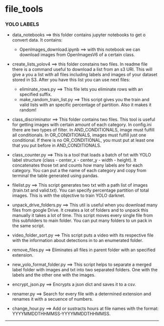 # file_tools

### YOLO LABELS
- data_notebooks ==> this folder contains jupyter notebooks to get o convert data. It contains: 
    - OpenImages_download.ipynb ==> with this notebook we can download images from OpenImagesV6 of a certain class.

- create_lists_yolov4 ==> this folder constains two files. In readme file there is a command useful to download a list from an s3 URI. 
This will give a you a list with all files including labels and images of your dataset stored in S3. After you have this list you can use next files:
    - eliminate_rows.py ==> This file lets you eliminate rows with an specified suffix. 
    - make_random_train_list.py ==> This script gives you the train and valid lists with an specific percentage of partition. Also it makes it random!

- class_discriminator ==> This folder contains two files. This tool is useful for getting images with 
certain amount of each category. In config.ini there are two types of filter. In AND_CONDITIONALS, image
must fulfill all conditionals. In OR_CONDITIONALS, images must fulfill just one conditional. If there is 
no OR_CONDITIONAL, you must put at least one that you put before in AND_CONDITIONALS.

- class_counter.py ==> This is a tool that loads a batch of txt with YOLO label structure 
(class - center_x - center_y - width - height). It concatenates those txt and counts how many
labels are for each category. You can put a the name of each category and copy from terminal 
the table generated using pandas.

- filelist.py ==> This script generates two txt with a path list of images (train.txt and valid.txt).
You can specify percentage partition of total images. This is with the objective to train YOLO darknet.

- unpack_drive_folders.py ==> This util is useful when you download many files from google Drive. It 
creates a lot of folders and to unpack this manually it takes a lot of time. This script moves every 
single file from this subfolders to main folder. You can put many folders to un pack in the same script. 

- video_folder_sort.py ==> This script puts a video with its respective file with the information about detections in to an enumerated folder. 

- remove_files.py ==> Eliminates all files in parent folder with an specified extension.

- new_yolo_format_folder.py ==> This script helps to separate a merged label folder with images and txt into two separated folders. One with
the labels and the other one with the images.

- encrypt_json.py ==> Encrypts a json dict and saves it to a csv.

- renamer.py ==> Search for every file with a determined extension and renames it with a secuence of numbers.

- change_hour.py ==> Add or sustracts hours at file names with the format: YYYYMMDDTHHMMSS-YYYYMMDDTHHMMSS.
------------
